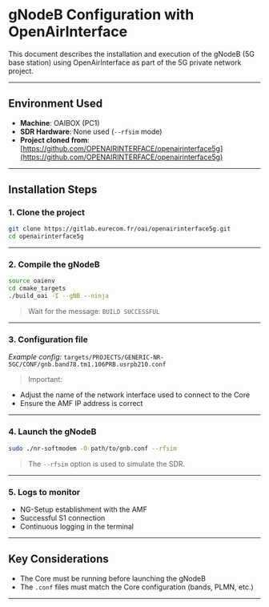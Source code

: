 # gNodeB Configuration with OpenAirInterface

This document describes the installation and execution of the gNodeB (5G base station) using OpenAirInterface as part of the 5G private network project.

---

## Environment Used

* **Machine**: OAIBOX (PC1)
* **SDR Hardware**: None used (`--rfsim` mode)
* **Project cloned from**:
  [https://github.com/OPENAIRINTERFACE/openairinterface5g](https://github.com/OPENAIRINTERFACE/openairinterface5g)

---

## Installation Steps

### 1. Clone the project

```bash
git clone https://gitlab.eurecom.fr/oai/openairinterface5g.git
cd openairinterface5g
```

---

### 2. Compile the gNodeB

```bash
source oaienv
cd cmake_targets
./build_oai -I --gNB --ninja
```

> Wait for the message: `BUILD SUCCESSFUL`

---

### 3. Configuration file

*Example config:*
`targets/PROJECTS/GENERIC-NR-5GC/CONF/gnb.band78.tm1.106PRB.usrpb210.conf`

> Important:

* Adjust the name of the network interface used to connect to the Core
* Ensure the AMF IP address is correct

---

### 4. Launch the gNodeB

```bash
sudo ./nr-softmodem -O path/to/gnb.conf --rfsim
```

> The `--rfsim` option is used to simulate the SDR.

---

### 5. Logs to monitor

* NG-Setup establishment with the AMF
* Successful S1 connection
* Continuous logging in the terminal

---

## Key Considerations

* The Core must be running before launching the gNodeB
* The `.conf` files must match the Core configuration (bands, PLMN, etc.)

---
